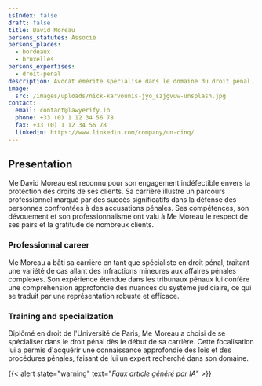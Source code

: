 ```yaml
---
isIndex: false
draft: false
title: David Moreau
persons_statutes: Associé
persons_places:
  - bordeaux
  - bruxelles
persons_expertises:
  - droit-penal
description: Avocat émérite spécialisé dans le domaine du droit pénal. Avec une passion ardente pour la justice et une expertise approfondie, Me Moreau est prêt à vous offrir une représentation exceptionnelle dans toutes les affaires pénales.
image:
  src: /images/uploads/nick-karvounis-jyo_szjgvuw-unsplash.jpg
contact:
  email: contact@lawyerify.io
  phone: +33 (0) 1 12 34 56 78
  fax: +33 (0) 1 12 34 56 78
  linkedin: https://www.linkedin.com/company/un-cinq/
---
```

## Presentation

Me David Moreau est reconnu pour son engagement indéfectible envers la protection des droits de ses clients. Sa carrière illustre un parcours professionnel marqué par des succès significatifs dans la défense des personnes confrontées à des accusations pénales. Ses compétences, son dévouement et son professionnalisme ont valu à Me Moreau le respect de ses pairs et la gratitude de nombreux clients.

### Professionnal career

Me Moreau a bâti sa carrière en tant que spécialiste en droit pénal, traitant une variété de cas allant des infractions mineures aux affaires pénales complexes. Son expérience étendue dans les tribunaux pénaux lui confère une compréhension approfondie des nuances du système judiciaire, ce qui se traduit par une représentation robuste et efficace.

### Training and specialization

Diplômé en droit de l'Université de Paris, Me Moreau a choisi de se spécialiser dans le droit pénal dès le début de sa carrière. Cette focalisation lui a permis d'acquérir une connaissance approfondie des lois et des procédures pénales, faisant de lui un expert recherché dans son domaine.

{{< alert state="warning" text="*Faux article généré par IA*" >}}
